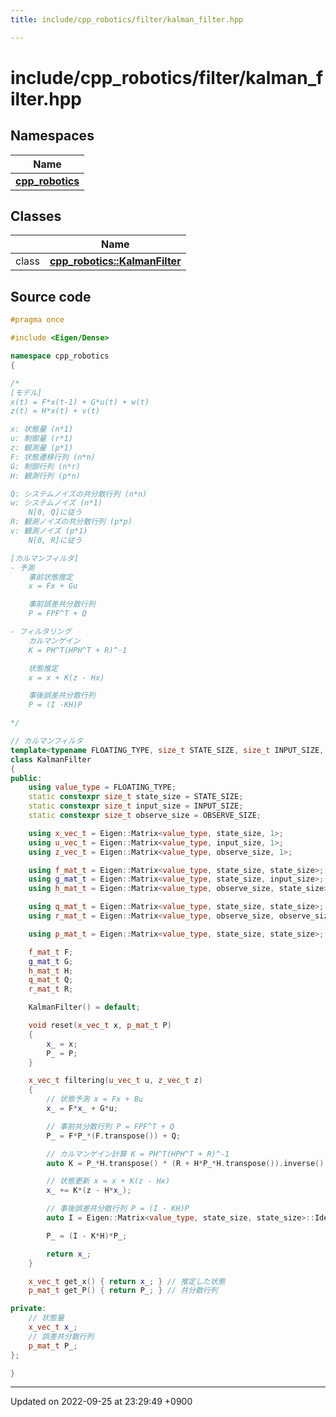 ```yaml
---
title: include/cpp_robotics/filter/kalman_filter.hpp

---
```


# include/cpp_robotics/filter/kalman_filter.hpp



## Namespaces

| Name           |
| -------------- |
| **[cpp_robotics](/cpp_robotics/doxybook/Namespaces/namespacecpp__robotics/)**  |

## Classes

|                | Name           |
| -------------- | -------------- |
| class | **[cpp_robotics::KalmanFilter](/cpp_robotics/doxybook/Classes/classcpp__robotics_1_1KalmanFilter/)**  |




## Source code

```cpp
#pragma once

#include <Eigen/Dense>

namespace cpp_robotics
{

/*
[モデル]
x(t) = F*x(t-1) + G*u(t) + w(t)
z(t) = H*x(t) + v(t)

x: 状態量 (n*1)
u: 制御量 (r*1)
z: 観測量 (p*1)
F: 状態遷移行列 (n*n)
G: 制御行列 (n*r)
H: 観測行列 (p*n)

Q: システムノイズの共分散行列 (n*n)
w: システムノイズ (n*1) 
    N[0, Q]に従う
R: 観測ノイズの共分散行列 (p*p)
v: 観測ノイズ (p*1)
    N[0, R]に従う

[カルマンフィルタ]
- 予測
    事前状態推定
    x = Fx + Gu

    事前誤差共分散行列
    P = FPF^T + Q

- フィルタリング
    カルマンゲイン
    K = PH^T(HPH^T + R)^-1

    状態推定
    x = x + K(z - Hx)

    事後誤差共分散行列
    P = (I -KH)P

*/

// カルマンフィルタ
template<typename FLOATING_TYPE, size_t STATE_SIZE, size_t INPUT_SIZE, size_t OBSERVE_SIZE>
class KalmanFilter
{
public:
    using value_type = FLOATING_TYPE;
    static constexpr size_t state_size = STATE_SIZE;
    static constexpr size_t input_size = INPUT_SIZE;
    static constexpr size_t observe_size = OBSERVE_SIZE;

    using x_vec_t = Eigen::Matrix<value_type, state_size, 1>;
    using u_vec_t = Eigen::Matrix<value_type, input_size, 1>;
    using z_vec_t = Eigen::Matrix<value_type, observe_size, 1>;

    using f_mat_t = Eigen::Matrix<value_type, state_size, state_size>;
    using g_mat_t = Eigen::Matrix<value_type, state_size, input_size>;
    using h_mat_t = Eigen::Matrix<value_type, observe_size, state_size>;

    using q_mat_t = Eigen::Matrix<value_type, state_size, state_size>;
    using r_mat_t = Eigen::Matrix<value_type, observe_size, observe_size>;

    using p_mat_t = Eigen::Matrix<value_type, state_size, state_size>;

    f_mat_t F;
    g_mat_t G;
    h_mat_t H;
    q_mat_t Q;
    r_mat_t R;

    KalmanFilter() = default;

    void reset(x_vec_t x, p_mat_t P)
    {
        x_ = x;
        P_ = P;
    }

    x_vec_t filtering(u_vec_t u, z_vec_t z)
    {
        // 状態予測 x = Fx + Bu
        x_ = F*x_ + G*u;

        // 事前共分散行列 P = FPF^T + Q
        P_ = F*P_*(F.transpose()) + Q;

        // カルマンゲイン計算 K = PH^T(HPH^T + R)^-1
        auto K = P_*H.transpose() * (R + H*P_*H.transpose()).inverse();

        // 状態更新 x = x + K(z - Hx)
        x_ += K*(z - H*x_);

        // 事後誤差共分散行列 P = (I - KH)P
        auto I = Eigen::Matrix<value_type, state_size, state_size>::Identity();

        P_ = (I - K*H)*P_;

        return x_;
    }

    x_vec_t get_x() { return x_; } // 推定した状態
    p_mat_t get_P() { return P_; } // 共分散行列

private:
    // 状態量
    x_vec_t x_;
    // 誤差共分散行列
    p_mat_t P_;
};

}
```


-------------------------------

Updated on 2022-09-25 at 23:29:49 +0900
